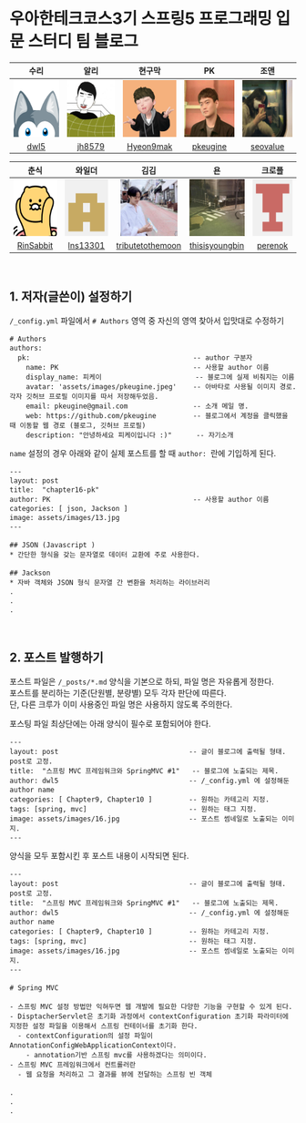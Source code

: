 # 우아한테크코스3기 스프링5 프로그래밍 입문 스터디 팀 블로그

|수리|알리|현구막|PK|조앤|
|:---:|:---:|:---:|:---:|:---:|
|<img src="/assets/images/dwl5.png" alt="dwl5" width="100" height="100">|<img src="/assets/images/jh8579.png" alt="jh8579" width="100" height="100">|<img src="/assets/images/Hyeon9mak.png" alt="Hyeon9mak" width="100" height="100">|<img src="/assets/images/pkeugine.jpeg" alt="pkeugine" width="100" height="100">|<img src="/assets/images/seovalue.jpeg" alt="seovalue" width="100" height="100">|
|[dwl5](https://github.com/dwl5)|[jh8579](https://github.com/jh8579)|[Hyeon9mak](https://github.com/Hyeon9mak)|[pkeugine](https://github.com/pkeugine)|[seovalue](https://github.com/seovalue)|

|춘식|와일더|김김|욘|크로플|
|:---:|:---:|:---:|:---:|:---:|
|<img src="/assets/images/RinSabbit.png" alt="RinSabbit" width="100" height="100">|<img src="/assets/images/lns13301.png" alt="lns13301" width="100" height="100">|<img src="/assets/images/tributetothemoon.jpeg" alt="tributetothemoon" width="100" height="100">|<img src="/assets/images/thisisyoungbin.jpeg" alt="thisisyoungbin" width="100" height="100">|<img src="/assets/images/perenok.png" alt="perenok" width="100" height="100">|
|[RinSabbit](https://github.com/RinSabbit)|[lns13301](https://github.com/lns13301)|[tributetothemoon](https://github.com/tributetothemoon)|[thisisyoungbin](https://github.com/thisisyoungbin)|[perenok](https://github.com/perenok)|

<br>

## 1. 저자(글쓴이) 설정하기
`/_config.yml` 파일에서 `# Authors` 영역 중 자신의 영역 찾아서 입맛대로 수정하기
```
# Authors
authors:
  pk:                                        -- author 구분자
    name: PK                                 -- 사용할 author 이름
    display_name: 피케이                       -- 블로그에 실제 비춰지는 이름
    avatar: 'assets/images/pkeugine.jpeg'    -- 아바타로 사용될 이미지 경로. 각자 깃허브 프로필 이미지를 따서 저장해두었음.
    email: pkeugine@gmail.com                -- 소개 메일 명.
    web: https://github.com/pkeugine         -- 블로그에서 계정을 클릭했을 때 이동할 웹 경로 (블로그, 깃허브 프로필)
    description: "안녕하세요 피케이입니다 :)"      -- 자기소개
```

`name` 설정의 경우 아래와 같이 실제 포스트를 할 때 `author: `란에 기입하게 된다.
```
---
layout: post
title:  "chapter16-pk"
author: PK                                   -- 사용할 author 이름
categories: [ json, Jackson ]
image: assets/images/13.jpg
---

## JSON (Javascript )
* 간단한 형식을 갖는 문자열로 데이터 교환에 주로 사용한다.

## Jackson
* 자바 객체와 JSON 형식 문자열 간 변환을 처리하는 라이브러리
.
.
.
```

<br>

## 2. 포스트 발행하기
포스트 파일은 `/_posts/*.md` 양식을 기본으로 하되, 파일 명은 자유롭게 정한다.  
포스트를 분리하는 기준(단원별, 분량별) 모두 각자 판단에 따른다.  
단, 다른 크루가 이미 사용중인 파일 명은 사용하지 않도록 주의한다.

포스팅 파일 최상단에는 아래 양식이 필수로 포함되어야 한다.

```
---
layout: post                                -- 글이 블로그에 출력될 형태. post로 고정.
title:  "스프링 MVC 프레임워크와 SpringMVC #1"   -- 블로그에 노출되는 제목.
author: dwl5                                -- /_config.yml 에 설정해둔 author name
categories: [ Chapter9, Chapter10 ]         -- 원하는 카테고리 지정.
tags: [spring, mvc]                         -- 원하는 태그 지정.
image: assets/images/16.jpg                 -- 포스트 썸네일로 노출되는 이미지.
---
```

양식을 모두 포함시킨 후 포스트 내용이 시작되면 된다.


```
---
layout: post                                -- 글이 블로그에 출력될 형태. post로 고정.
title:  "스프링 MVC 프레임워크와 SpringMVC #1"   -- 블로그에 노출되는 제목.
author: dwl5                                -- /_config.yml 에 설정해둔 author name
categories: [ Chapter9, Chapter10 ]         -- 원하는 카테고리 지정.
tags: [spring, mvc]                         -- 원하는 태그 지정.
image: assets/images/16.jpg                 -- 포스트 썸네일로 노출되는 이미지.
---

# Spring MVC

- 스프링 MVC 설정 방법만 익혀두면 웹 개발에 필요한 다양한 기능을 구현할 수 있게 된다.
- DisptacherServlet은 초기화 과정에서 contextConfiguration 초기화 파라미터에 지정한 설정 파일을 이용해서 스프링 컨테이너를 초기화 한다.
  - contextConfiguration의 설정 파일이 AnnotationConfigWebApplicationContext이다.
    - annotation기반 스프링 mvc를 사용하겠다는 의미이다.
- 스프링 MVC 프레임워크에서 컨트롤러란
  - 웹 요청을 처리하고 그 결과를 뷰에 전달하는 스프링 빈 객체
  
.
.
.
```
